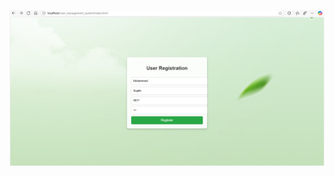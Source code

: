 ![image alt](https://github.com/waasimsimak786/user_management_system/blob/8197096aacd9762c1ff15effe40d9c15b61a0c5d/Screenshot%20(67).png)
